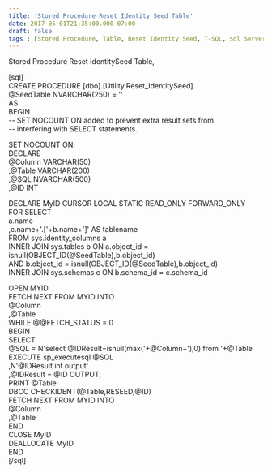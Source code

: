 ```yaml
---
title: 'Stored Procedure Reset Identity Seed Table'
date: 2017-05-01T21:35:00.000-07:00
draft: false
tags : [Stored Procedure, Table, Reset Identity Seed, T-SQL, Sql Server]
---
```


Stored Procedure Reset IdentitySeed Table,  
  
  
\[sql\]  
CREATE PROCEDURE \[dbo\].\[Utility.Reset_IdentitySeed\]  
@SeedTable NVARCHAR(250) = ''  
AS  
BEGIN  
\-\- SET NOCOUNT ON added to prevent extra result sets from  
\-\- interfering with SELECT statements.  
  
SET NOCOUNT ON;  
DECLARE  
@Column VARCHAR(50)  
,@Table VARCHAR(200)  
,@SQL NVARCHAR(500)  
,@ID INT  
  
DECLARE MyID CURSOR LOCAL STATIC READ\_ONLY FORWARD\_ONLY  
FOR SELECT  
a.name  
,c.name+'.\['+b.name+'\]' AS tablename  
FROM sys.identity_columns a  
INNER JOIN sys.tables b ON a.object\_id = isnull(OBJECT\_ID(@SeedTable),b.object_id)  
AND b.object\_id = isnull(OBJECT\_ID(@SeedTable),b.object_id)  
INNER JOIN sys.schemas c ON b.schema\_id = c.schema\_id  
  
OPEN MYID  
FETCH NEXT FROM MYID INTO  
@Column  
,@Table  
WHILE @@FETCH_STATUS = 0  
BEGIN  
SELECT  
@SQL = N'select @IDResult=isnull(max('+@Column+'),0) from '+@Table  
EXECUTE sp_executesql @SQL  
,N'@IDResult int output'  
,@IDResult = @ID OUTPUT;  
PRINT @Table  
DBCC CHECKIDENT(@Table,RESEED,@ID)  
FETCH NEXT FROM MYID INTO  
@Column  
,@Table  
END  
CLOSE MyID  
DEALLOCATE MyID  
END  
\[/sql\]
